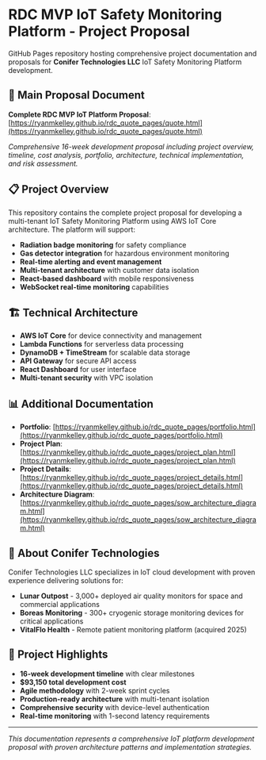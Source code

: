 # RDC MVP IoT Safety Monitoring Platform - Project Proposal

GitHub Pages repository hosting comprehensive project documentation and proposals for **Conifer Technologies LLC** IoT Safety Monitoring Platform development.

## 🎯 Main Proposal Document
**Complete RDC MVP IoT Platform Proposal**: [https://ryanmkelley.github.io/rdc_quote_pages/quote.html](https://ryanmkelley.github.io/rdc_quote_pages/quote.html)

*Comprehensive 16-week development proposal including project overview, timeline, cost analysis, portfolio, architecture, technical implementation, and risk assessment.*

## 📋 Project Overview

This repository contains the complete project proposal for developing a multi-tenant IoT Safety Monitoring Platform using AWS IoT Core architecture. The platform will support:

- **Radiation badge monitoring** for safety compliance
- **Gas detector integration** for hazardous environment monitoring  
- **Real-time alerting and event management**
- **Multi-tenant architecture** with customer data isolation
- **React-based dashboard** with mobile responsiveness
- **WebSocket real-time monitoring** capabilities

## 🏗️ Technical Architecture

- **AWS IoT Core** for device connectivity and management
- **Lambda Functions** for serverless data processing
- **DynamoDB + TimeStream** for scalable data storage
- **API Gateway** for secure API access
- **React Dashboard** for user interface
- **Multi-tenant security** with VPC isolation

## 📊 Additional Documentation

- **Portfolio**: [https://ryanmkelley.github.io/rdc_quote_pages/portfolio.html](https://ryanmkelley.github.io/rdc_quote_pages/portfolio.html)
- **Project Plan**: [https://ryanmkelley.github.io/rdc_quote_pages/project_plan.html](https://ryanmkelley.github.io/rdc_quote_pages/project_plan.html)
- **Project Details**: [https://ryanmkelley.github.io/rdc_quote_pages/project_details.html](https://ryanmkelley.github.io/rdc_quote_pages/project_details.html)  
- **Architecture Diagram**: [https://ryanmkelley.github.io/rdc_quote_pages/sow_architecture_diagram.html](https://ryanmkelley.github.io/rdc_quote_pages/sow_architecture_diagram.html)

## 💼 About Conifer Technologies

Conifer Technologies LLC specializes in IoT cloud development with proven experience delivering solutions for:
- **Lunar Outpost** - 3,000+ deployed air quality monitors for space and commercial applications
- **Boreas Monitoring** - 300+ cryogenic storage monitoring devices for critical applications  
- **VitalFlo Health** - Remote patient monitoring platform (acquired 2025)

## 🚀 Project Highlights

- **16-week development timeline** with clear milestones
- **$93,150 total development cost** 
- **Agile methodology** with 2-week sprint cycles
- **Production-ready architecture** with multi-tenant isolation
- **Comprehensive security** with device-level authentication
- **Real-time monitoring** with 1-second latency requirements

---

*This documentation represents a comprehensive IoT platform development proposal with proven architecture patterns and implementation strategies.*
